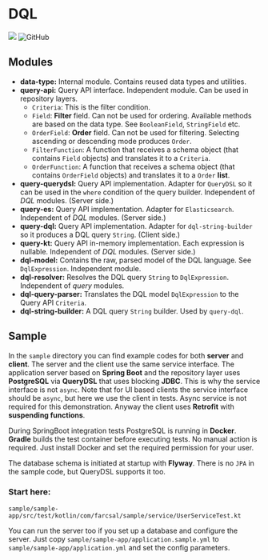 # DQL

[<img src="https://img.shields.io/maven-central/v/com.farcsal.dql/data-type.svg?label=latest%20release"/>](https://central.sonatype.dev/publisher/com.farcsal.dql)
![GitHub](https://img.shields.io/github/license/fzoli/dql-kotlin)

## Modules

- **data-type:** Internal module. Contains reused data types and utilities.
- **query-api:** Query API interface. Independent module. Can be used in repository layers.
  - `Criteria`: This is the filter condition.
  - `Field`: **Filter** field. Can not be used for ordering. Available methods are based on the data type. See `BooleanField`, `StringField` etc.
  - `OrderField`: **Order** field. Can not be used for filtering. Selecting ascending or descending mode produces `Order`.
  - `FilterFunction`: A function that receives a schema object (that contains `Field` objects) and translates it to a `Criteria`.
  - `OrderFunction`: A function that receives a schema object (that contains `OrderField` objects) and translates it to a `Order` **list**.
- **query-querydsl:** Query API implementation. Adapter for `QueryDSL` so it can be used in the `where` condition of the query builder. Independent of *DQL* modules. (Server side.)
- **query-es:** Query API implementation. Adapter for `Elasticsearch`. Independent of *DQL* modules. (Server side.)
- **query-dql:** Query API implementation. Adapter for `dql-string-builder` so it produces a DQL query `String`. (Client side.)
- **query-kt:** Query API in-memory implementation. Each expression is nullable. Independent of *DQL* modules. (Server side.)
- **dql-model:** Contains the raw, parsed model of the DQL language. See `DqlExpression`. Independent module.
- **dql-resolver:** Resolves the DQL query `String` to `DqlExpression`. Independent of *query* modules.
- **dql-query-parser:** Translates the DQL model `DqlExpression` to the Query API `Criteria`.
- **dql-string-builder:** A DQL query `String` builder. Used by `query-dql`.

## Sample

In the `sample` directory you can find example codes for both **server** and **client**.
The server and the client use the same service interface.
The application server based on **Spring Boot** and the repository layer uses **PostgreSQL** via **QueryDSL** that uses blocking **JDBC**.
This is why the service interface is not `async`.
Note that for UI based clients the service interface should be `async`, but here we use the client in tests.
Async service is not required for this demonstration.
Anyway the client uses **Retrofit** with **suspending functions**.

During SpringBoot integration tests PostgreSQL is running in **Docker**.
**Gradle** builds the test container before executing tests.
No manual action is required. Just install Docker and set the required permission for your user.

The database schema is initiated at startup with **Flyway**.
There is no `JPA` in the sample code, but QueryDSL supports it too.

### Start here:
`sample/sample-app/src/test/kotlin/com/farcsal/sample/service/UserServiceTest.kt`

You can run the server too if you set up a database and configure the server.
Just copy `sample/sample-app/application.sample.yml` to `sample/sample-app/application.yml` and set the config parameters.
